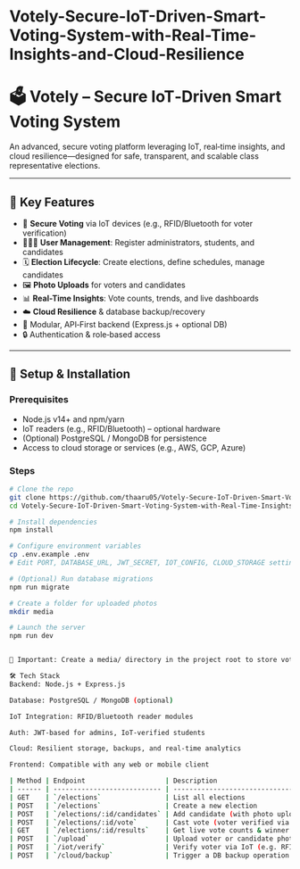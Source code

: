 # Votely-Secure-IoT-Driven-Smart-Voting-System-with-Real-Time-Insights-and-Cloud-Resilience
# 🗳️ Votely – Secure IoT‑Driven Smart Voting System

An advanced, secure voting platform leveraging IoT, real‑time insights, and cloud resilience—designed for safe, transparent, and scalable class representative elections.

---

## 🌟 Key Features

- 🔐 **Secure Voting** via IoT devices (e.g., RFID/Bluetooth for voter verification)
- 🧑‍🤝‍🧑 **User Management**: Register administrators, students, and candidates
- 🗓️ **Election Lifecycle**: Create elections, define schedules, manage candidates
- 🖼️ **Photo Uploads** for voters and candidates
- 📊 **Real-Time Insights**: Vote counts, trends, and live dashboards
- ☁️ **Cloud Resilience** & database backup/recovery
- 🧩 Modular, API‑First backend (Express.js + optional DB)
- 🔒 Authentication & role‑based access

---

## 🚀 Setup & Installation

### Prerequisites

- Node.js v14+ and npm/yarn  
- IoT readers (e.g., RFID/Bluetooth) – optional hardware  
- (Optional) PostgreSQL / MongoDB for persistence  
- Access to cloud storage or services (e.g., AWS, GCP, Azure)

### Steps

```bash
# Clone the repo
git clone https://github.com/thaaru05/Votely-Secure-IoT-Driven-Smart-Voting-System-with-Real-Time-Insights-and-Cloud-Resilience.git
cd Votely-Secure-IoT-Driven-Smart-Voting-System-with-Real-Time-Insights-and-Cloud-Resilience

# Install dependencies
npm install

# Configure environment variables
cp .env.example .env
# Edit PORT, DATABASE_URL, JWT_SECRET, IOT_CONFIG, CLOUD_STORAGE settings

# (Optional) Run database migrations
npm run migrate

# Create a folder for uploaded photos
mkdir media

# Launch the server
npm run dev


📁 Important: Create a media/ directory in the project root to store voter and candidate photos.

🛠️ Tech Stack
Backend: Node.js + Express.js

Database: PostgreSQL / MongoDB (optional)

IoT Integration: RFID/Bluetooth reader modules

Auth: JWT-based for admins, IoT-verified students

Cloud: Resilient storage, backups, and real-time analytics

Frontend: Compatible with any web or mobile client

| Method | Endpoint                    | Description                                |
| ------ | --------------------------- | ------------------------------------------ |
| GET    | `/elections`                | List all elections                         |
| POST   | `/elections`                | Create a new election                      |
| POST   | `/elections/:id/candidates` | Add candidate (with photo upload optional) |
| POST   | `/elections/:id/vote`       | Cast vote (voter verified via IoT or ID)   |
| GET    | `/elections/:id/results`    | Get live vote counts & winner info         |
| POST   | `/upload`                   | Upload voter or candidate photo            |
| POST   | `/iot/verify`               | Verify voter via IoT (e.g. RFID tag)       |
| POST   | `/cloud/backup`             | Trigger a DB backup operation              |
